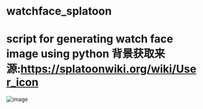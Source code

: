 # watchface_splatoon
script for generating watch face image using python
背景获取来源:https://splatoonwiki.org/wiki/User_icon
=======
![image](https://github.com/user-attachments/assets/35a16712-2749-4776-ba7b-5454767cf400)
